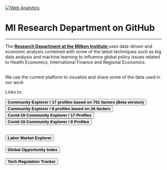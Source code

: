 <head><!-- Default Statcounter code for Miresearch.github.io About
https://miresearch.github.io/About/ -->
<script type="text/javascript">
var sc_project=12370715; 
var sc_invisible=1; 
var sc_security="d1e49415"; 
</script>
<script type="text/javascript"
src="https://www.statcounter.com/counter/counter.js"
async></script>
<noscript><div class="statcounter"><a title="Web Analytics"
href="https://statcounter.com/" target="_blank"><img
class="statcounter"
src="https://c.statcounter.com/12370715/0/d1e49415/1/"
alt="Web Analytics"></a></div></noscript>
<!-- End of Statcounter Code -->

<meta name="twitter:title" content="MI Research Data Vizualization">
<meta name="twitter:image" content="https://claudelopezcom.ipage.com/claudelopez/data_viz.jpg">
<meta name="twitter:card" content="summary_large_image">
<meta name="image" property="og:image" content="https://claudelopezcom.ipage.com/claudelopez/data_viz.jpg">

<meta property="og:title" content="MI Research Data Vizualization">
<meta property="og:image" content="https://claudelopezcom.ipage.com/claudelopez/data_viz.jpg">
<meta property="og:image:url" content="https://claudelopezcom.ipage.com/claudelopez/data_viz.jpg">
<meta property="og:image:secure_url" content="https://claudelopezcom.ipage.com/claudelopez/data_viz.jpg">
<meta property="og:url" content="https://miresearch.github.io/About/">

</head>

<H1><b>MI Research Department on GitHub </b></H1><Hr>

The <b><a href="https://milkeninstitute.org/research-department" target="_blank"> Research Department at the Milken Institute </a> </b>uses data-driven and economic analysis combined with some of the latest techniques such as big data analysis and machine learning to influence global policy issues related to Health Economics, International Finance and Regional Economics. <br><br>

We use the current platform to visualize and share some of the data used in our work. <br>

Links to:

<a href="https://miresearch.github.io/Community-Explorer-17-profiles/" target="_blank"><button class="button button2"><b>Community Explorer / 17 profiles based on 751 factors (Beta version)</b></button></a> <br>
<a href="https://miresearch.github.io/Community-Explorer/" target="_blank"><button class="button button2"><b>Community Explorer / 8 profiles based on 26 factors</b></button></a> <br>
<a href="https://miresearch.github.io/COVID19-Community-Explorer/" target="_blank"><button class="button button2"><b>Covid-19 Community Explorer / 17 Profiles</b></button></a> <a href="https://miresearch.github.io/MI-COVID-19-Community-Explorer/" target="_blank"><button class="button button2"><b>Covid-19 Community Explorer / 8 Profiles</b></button></a> <br>
<br>

 <a href="https://miresearch.github.io/Labor-Market-Explorer/" target="_blank"><button class="button button2"><b>Labor Market Explorer</b></button> <br>
<br>
 <a href="https://miresearch.github.io/Global-Opportunity-Index/" target="_blank"><button class="button button2"><b>Global Opportunity Index</b></button></a><br>
<br>
 <a href="https://miresearch.github.io/Tech-Regulation/" target="_blank"><button class="button button2"><b>Tech Regulation Tracker</b></button> <br>
<br><br><br> <br>




